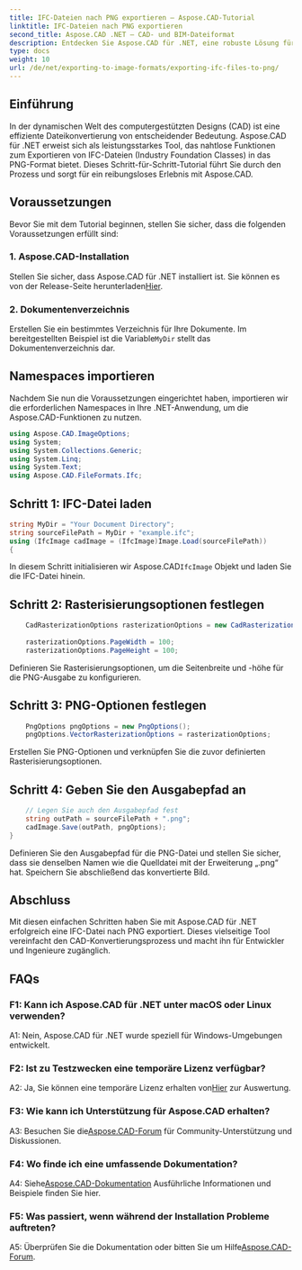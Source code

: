 ```yaml
---
title: IFC-Dateien nach PNG exportieren – Aspose.CAD-Tutorial
linktitle: IFC-Dateien nach PNG exportieren
second_title: Aspose.CAD .NET – CAD- und BIM-Dateiformat
description: Entdecken Sie Aspose.CAD für .NET, eine robuste Lösung für die nahtlose Konvertierung von IFC in PNG. Jetzt herunterladen für eine effiziente CAD-Dateiverarbeitung.
type: docs
weight: 10
url: /de/net/exporting-to-image-formats/exporting-ifc-files-to-png/
---
```

## Einführung

In der dynamischen Welt des computergestützten Designs (CAD) ist eine effiziente Dateikonvertierung von entscheidender Bedeutung. Aspose.CAD für .NET erweist sich als leistungsstarkes Tool, das nahtlose Funktionen zum Exportieren von IFC-Dateien (Industry Foundation Classes) in das PNG-Format bietet. Dieses Schritt-für-Schritt-Tutorial führt Sie durch den Prozess und sorgt für ein reibungsloses Erlebnis mit Aspose.CAD.

## Voraussetzungen

Bevor Sie mit dem Tutorial beginnen, stellen Sie sicher, dass die folgenden Voraussetzungen erfüllt sind:

### 1. Aspose.CAD-Installation

 Stellen Sie sicher, dass Aspose.CAD für .NET installiert ist. Sie können es von der Release-Seite herunterladen[Hier](https://releases.aspose.com/cad/net/).

### 2. Dokumentenverzeichnis

 Erstellen Sie ein bestimmtes Verzeichnis für Ihre Dokumente. Im bereitgestellten Beispiel ist die Variable`MyDir` stellt das Dokumentenverzeichnis dar.

## Namespaces importieren

Nachdem Sie nun die Voraussetzungen eingerichtet haben, importieren wir die erforderlichen Namespaces in Ihre .NET-Anwendung, um die Aspose.CAD-Funktionen zu nutzen.

```csharp
using Aspose.CAD.ImageOptions;
using System;
using System.Collections.Generic;
using System.Linq;
using System.Text;
using Aspose.CAD.FileFormats.Ifc;
```

## Schritt 1: IFC-Datei laden

```csharp
string MyDir = "Your Document Directory";
string sourceFilePath = MyDir + "example.ifc";
using (IfcImage cadImage = (IfcImage)Image.Load(sourceFilePath))
{
```

 In diesem Schritt initialisieren wir Aspose.CAD`IfcImage` Objekt und laden Sie die IFC-Datei hinein.

## Schritt 2: Rasterisierungsoptionen festlegen

```csharp
    CadRasterizationOptions rasterizationOptions = new CadRasterizationOptions();
   
    rasterizationOptions.PageWidth = 100;
    rasterizationOptions.PageHeight = 100;
```

Definieren Sie Rasterisierungsoptionen, um die Seitenbreite und -höhe für die PNG-Ausgabe zu konfigurieren.

## Schritt 3: PNG-Optionen festlegen

```csharp
    PngOptions pngOptions = new PngOptions();
    pngOptions.VectorRasterizationOptions = rasterizationOptions;
```

Erstellen Sie PNG-Optionen und verknüpfen Sie die zuvor definierten Rasterisierungsoptionen.

## Schritt 4: Geben Sie den Ausgabepfad an

```csharp
    // Legen Sie auch den Ausgabepfad fest
    string outPath = sourceFilePath + ".png";
    cadImage.Save(outPath, pngOptions);
}
```

Definieren Sie den Ausgabepfad für die PNG-Datei und stellen Sie sicher, dass sie denselben Namen wie die Quelldatei mit der Erweiterung „.png“ hat. Speichern Sie abschließend das konvertierte Bild.

## Abschluss

Mit diesen einfachen Schritten haben Sie mit Aspose.CAD für .NET erfolgreich eine IFC-Datei nach PNG exportiert. Dieses vielseitige Tool vereinfacht den CAD-Konvertierungsprozess und macht ihn für Entwickler und Ingenieure zugänglich.

## FAQs

### F1: Kann ich Aspose.CAD für .NET unter macOS oder Linux verwenden?

A1: Nein, Aspose.CAD für .NET wurde speziell für Windows-Umgebungen entwickelt.

### F2: Ist zu Testzwecken eine temporäre Lizenz verfügbar?

 A2: Ja, Sie können eine temporäre Lizenz erhalten von[Hier](https://purchase.aspose.com/temporary-license/) zur Auswertung.

### F3: Wie kann ich Unterstützung für Aspose.CAD erhalten?

 A3: Besuchen Sie die[Aspose.CAD-Forum](https://forum.aspose.com/c/cad/19) für Community-Unterstützung und Diskussionen.

### F4: Wo finde ich eine umfassende Dokumentation?

 A4: Siehe[Aspose.CAD-Dokumentation](https://reference.aspose.com/cad/net/) Ausführliche Informationen und Beispiele finden Sie hier.

### F5: Was passiert, wenn während der Installation Probleme auftreten?

 A5: Überprüfen Sie die Dokumentation oder bitten Sie um Hilfe[Aspose.CAD-Forum](https://forum.aspose.com/c/cad/19).